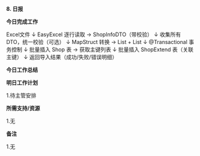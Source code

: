 **8. 日报**

**今日完成工作**

Excel文件
   ↓
EasyExcel 逐行读取 → ShopInfoDTO（带校验）
   ↓
收集所有DTO，统一校验（可选）
   ↓
MapStruct 转换 → List<Shop> + List<ShopExtend>
   ↓
@Transactional 事务控制
   ↓
批量插入 Shop 表 → 获取主键列表
   ↓
批量插入 ShopExtend 表（关联主键）
   ↓
返回导入结果（成功/失败/错误明细）

**今日工作总结**







**明日工作计划**

﻿1.待主管安排

**所需支持/资源**

﻿1.无

**备注**

1.无